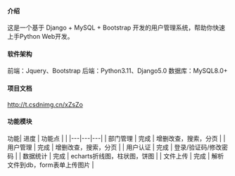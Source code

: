 #### 介绍
这是一个基于 Django + MySQL + Bootstrap 开发的用户管理系统，帮助你快速上手Python Web开发。

#### 软件架构
前端：Jquery、Bootstrap
后端：Python3.11、Django5.0
数据库：MySQL8.0+


#### 项目文档
http://t.csdnimg.cn/xZsZo


#### 功能模块
功能|  进度 | 功能点  |   |
|---|---|---|
| 部门管理 | 完成  | 增删改查，搜索，分页  |
| 用户管理 | 完成  | 增删改查，搜索，分页  |
| 用户认证 | 完成  | 登录/验证码/修改密码  |
| 数据统计 | 完成  | echarts折线图，柱状图，饼图  |
| 文件上传 | 完成  | 解析文件到db，form表单上传图片  |





